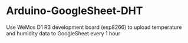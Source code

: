 # Arduino-GoogleSheet-DHT
Use WeMos D1 R3 development board (esp8266) to upload temperature and humidity data to GoogleSheet every 1 hour
